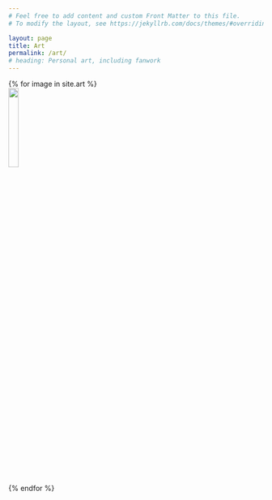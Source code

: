 ```yaml
---
# Feel free to add content and custom Front Matter to this file.
# To modify the layout, see https://jekyllrb.com/docs/themes/#overriding-theme-defaults

layout: page
title: Art
permalink: /art/
# heading: Personal art, including fanwork
---
```

<script src="/assets/js/jquery-3.5.1.min.js"></script>
<script src="https://unpkg.com/isotope-layout@3/dist/isotope.pkgd.js"></script>
<script src="/assets/js/packery-mode.pkgd.js"></script>
<link rel="stylesheet" href="/assets/css/isotope-image-gallery.css">
<div class="grid gallery">
 {% for image in site.art %}
	<div class="grid-item">
	<a href = "{{site.url}}{{image.image_path}}">
 <img width="20%" src="{{ site.url }}{{ image.image_path  }}" />
</a></div>
 {% endfor %}
</div>

<script src="/assets/js/isotope-image-gallery.js"></script>

<link rel="stylesheet" href="/assets/css/lightbox.css">
<script type="text/javascript" src="/assets/js/lightbox.js"></script>

